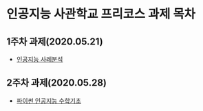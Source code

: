 # 인공지능 사관학교 프리코스 과제 목차

## 1주차 과제(2020.05.21)
* [인공지능 사례분석](https://github.com/gangsan1/study1/blob/master/1%EC%A3%BC%EC%B0%A8.ipynb)
## 2주차 과제(2020.05.28)
* [파이썬 인공지능 수학기초](https://github.com/gangsan1/study1/blob/master/2%EC%A3%BC%EC%B0%A8%EA%B3%BC%EC%A0%9C.ipynb)
